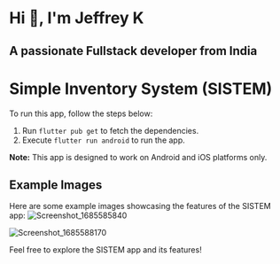 # Hi 👋, I'm Jeffrey K
## A passionate Fullstack developer from India

# Simple Inventory System (SISTEM)

To run this app, follow the steps below:

1. Run `flutter pub get` to fetch the dependencies.
2. Execute `flutter run android` to run the app.

**Note:** This app is designed to work on Android and iOS platforms only.

## Example Images

Here are some example images showcasing the features of the SISTEM app:
![Screenshot_1685585840](https://github.com/Nxtframe/sistem/assets/44863696/79241739-db1d-41a7-92fd-d732462c5e5c)

![Screenshot_1685588170](https://github.com/Nxtframe/sistem/assets/44863696/12941c61-4185-4f4c-8a3a-86a2884aaf6d)

Feel free to explore the SISTEM app and its features!

